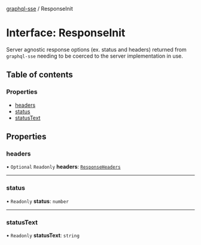[graphql-sse](../README.md) / ResponseInit

# Interface: ResponseInit

Server agnostic response options (ex. status and headers) returned from
`graphql-sse` needing to be coerced to the server implementation in use.

## Table of contents

### Properties

- [headers](ResponseInit.md#headers)
- [status](ResponseInit.md#status)
- [statusText](ResponseInit.md#statustext)

## Properties

### headers

• `Optional` `Readonly` **headers**: [`ResponseHeaders`](../README.md#responseheaders)

___

### status

• `Readonly` **status**: `number`

___

### statusText

• `Readonly` **statusText**: `string`
